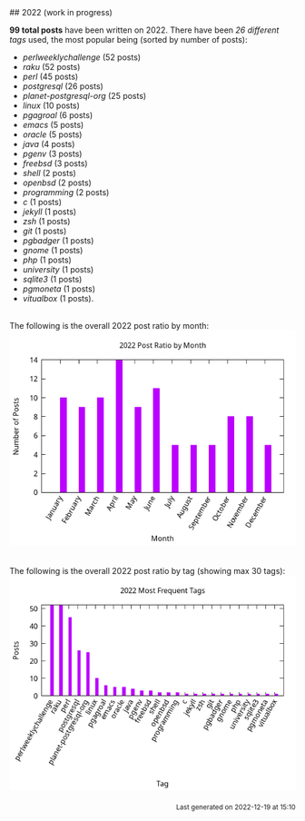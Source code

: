 <a name="2022" />
## 2022 (work in progress)

**99 total posts** have been written on 2022.
There have been *26 different tags* used, the most
popular being (sorted by number of posts):
 
- *perlweeklychallenge* (52 posts)  
- *raku* (52 posts)  
- *perl* (45 posts)  
- *postgresql* (26 posts)  
- *planet-postgresql-org* (25 posts)  
- *linux* (10 posts)  
- *pgagroal* (6 posts)  
- *emacs* (5 posts)  
- *oracle* (5 posts)  
- *java* (4 posts)  
- *pgenv* (3 posts)  
- *freebsd* (3 posts)  
- *shell* (2 posts)  
- *openbsd* (2 posts)  
- *programming* (2 posts)  
- *c* (1 posts)  
- *jekyll* (1 posts)  
- *zsh* (1 posts)  
- *git* (1 posts)  
- *pgbadger* (1 posts)  
- *gnome* (1 posts)  
- *php* (1 posts)  
- *university* (1 posts)  
- *sqlite3* (1 posts)  
- *pgmoneta* (1 posts)  
- *vitualbox* (1 posts).<br/>
<br/>
The following is the overall 2022 post ratio by month:
<br/>
    <center>
      <img src="/images/stats/2022-months.png" alt="2022 post ratio per month" />
    </center>
<br/>

<br/>
The following is the overall 2022 post ratio by tag (showing max 30 tags):
<br/>
  <center>
    <img src="/images/stats/2022-tags.png" alt="2022 post ratio per tag" />
  </center>
<br/>

<div align="right">
<small>
Last generated on 2022-12-19 at 15:10
</small>
</div>

<br/>
